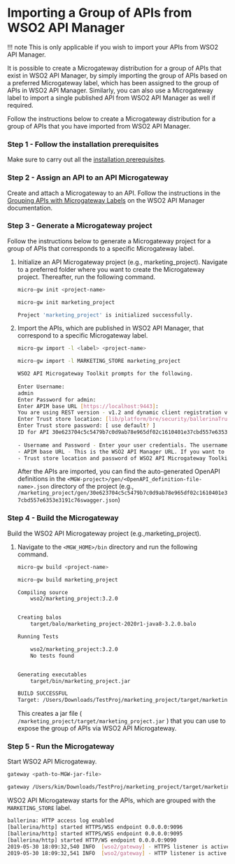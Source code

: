 # Importing a Group of APIs from WSO2 API Manager

!!! note
    This is only applicable if you wish to import your APIs from WSO2 API Manager.

It is possible to create a Microgateway distribution for a group of APIs that exist in WSO2 API Manager, by simply importing the group of APIs based on a preferred Microgateway label, which has been assigned to the group of APIs in WSO2 API Manager. Similarly, you can also use a Microgateway label to import a single published API from WSO2 API Manager as well if required.

Follow the instructions below to create a Microgateway distribution for a group of APIs that you have imported from WSO2 API Manager.

### Step 1 - Follow the installation prerequisites

Make sure to carry out all the [installation prerequisites](/install-and-setup/install-on-vm/).

### Step 2 - Assign an API to an API Microgateway

Create and attach a Microgateway to an API. Follow the instructions in the [Grouping APIs with Microgateway Labels](https://apim.docs.wso2.com/en/3.2.0/Learn/APIMicrogateway/grouping-apis-with-labels/) on the WSO2 API Manager documentation.

### Step 3 - Generate a Microgateway project

Follow the instructions below to generate a Microgateway project for a group of APIs that corresponds to a specific Microgateway label.

1.  Initialize an API Microgateway project (e.g., marketing\_project).
    Navigate to a preferred folder where you want to create the Microgateway project. Thereafter, run the following command.

    ``` bash tab="Format"
    micro-gw init <project-name>
    ```

    ``` bash tab="Example"
    micro-gw init marketing_project
    ```

    ``` bash tab="Response"
    Project 'marketing_project' is initialized successfully.
    ```

2.  Import the APIs, which are published in WSO2 API Manager, that correspond to a specific Microgateway label.

    ``` bash tab="Format"
    micro-gw import -l <label> <project-name> 
    ```

    ``` bash tab="Example"
    micro-gw import -l MARKETING_STORE marketing_project
    ```
    
    ``` bash tab="Response"
    WSO2 API Microgateway Toolkit prompts for the following.
   
    Enter Username: 
    admin
    Enter Password for admin: 
    Enter APIM base URL [https://localhost:9443]: 
    You are using REST version - v1.2 and dynamic client registration version - v0.17 of API Manager. (If you want to change this, go to <MGW-TK_HOME>/conf/toolkit-config.toml) 
    Enter Trust store location: [lib/platform/bre/security/ballerinaTruststore.p12]
    Enter Trust store password: [ use default? ]
    ID for API 30e623704c5c5479b7c0d9ab78e965df02c1610401e37cbd557e6353e3191c76
        
    - Username and Password - Enter your user credentials. The username and password should correspond to a valid user in WSO2 API Manager
    - APIM base URL - This is the WSO2 API Manager URL. If you want to use the default value, click enter.
    - Trust store location and password of WSO2 API Microgateway Toolkit - If you want to use the default value, click enter.
    ```
    
    After the APIs are imported, you can find the auto-generated OpenAPI definitions in the `<MGW-project>/gen/<OpenAPI_definition-file-name>.json` directory of the project (e.g., `/marketing_project/gen/30e623704c5c5479b7c0d9ab78e965df02c1610401e37cbd557e6353e3191c76swagger.json`)

### Step 4 - Build the Microgateway

Build the WSO2 API Microgateway project (e.g.,marketing\_project).

1.  Navigate to the `<MGW_HOME>/bin` directory and run the following command.

    ``` bash tab="Format"
    micro-gw build <project-name>
    ```

    ``` bash tab="Example"
    micro-gw build marketing_project
    ```

    ``` bash tab="Response"  
    Compiling source
    	wso2/marketing_project:3.2.0
    
    
    Creating balos
    	target/balo/marketing_project-2020r1-java8-3.2.0.balo
    
    Running Tests
    
    	wso2/marketing_project:3.2.0
    	No tests found
    
    
    Generating executables
    	target/bin/marketing_project.jar
    
    BUILD SUCCESSFUL
    Target: /Users/Downloads/TestProj/marketing_project/target/marketing_project.jar
    ```

    This creates a jar file ( `/marketing_project/target/marketing_project.jar` ) that you can use to expose the group of APIs via WSO2 API Microgateway.

### Step 5 - Run the Microgateway

Start WSO2 API Microgateway.

``` bash tab="Format"
gateway <path-to-MGW-jar-file>
```

``` bash tab="Example"
gateway /Users/kim/Downloads/TestProj/marketing_project/target/marketing_project.jar
```

WSO2 API Microgateway starts for the APIs, which are grouped with the `MARKETING_STORE` label.

``` bash
ballerina: HTTP access log enabled
[ballerina/http] started HTTPS/WSS endpoint 0.0.0.0:9096
[ballerina/http] started HTTPS/WSS endpoint 0.0.0.0:9095
[ballerina/http] started HTTP/WS endpoint 0.0.0.0:9090
2019-05-30 18:09:32,540 INFO  [wso2/gateway] - HTTPS listener is active on port 9095 
2019-05-30 18:09:32,541 INFO  [wso2/gateway] - HTTP listener is active on port 9090 
```

